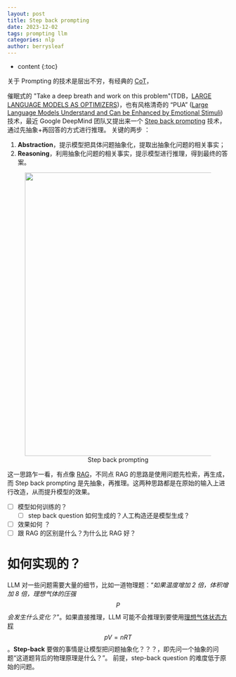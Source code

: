 ```yaml
---
layout: post
title: Step back prompting
date: 2023-12-02
tags: prompting llm
categories: nlp
author: berrysleaf
---
```

* content
{:toc}


关于 Prompting 的技术是层出不穷，有经典的 [CoT](https://arxiv.org/abs/2201.11903)，



催眠式的 "Take a deep breath and work on this problem"(TDB，[LARGE LANGUAGE MODELS AS OPTIMIZERS](https://arxiv.org/pdf/2309.03409.pdf))，也有风格清奇的 “PUA” ([Large Language Models Understand and Can be Enhanced by Emotional Stimuli](https://arxiv.org/abs/2307.11760)) 技术，最近 Google DeepMind 团队又提出来一个 [Step back prompting](https://arxiv.org/pdf/2310.06117.pdf) 技术，通过先抽象+再回答的方式进行推理。
关键的两步 ：
1. **Abstraction**，提示模型把具体问题抽象化，提取出抽象化问题的相关事实； 
2. **Reasoning**，利用抽象化问题的相关事实，提示模型进行推理，得到最终的答案。

<figure style="text-align: center">
    <img src="https://image.ddot.cc/202312/step_back_prompting_20231203_0819.png" width=645pt>
    <figcaption>Step back prompting</figcaption>
</figure>

这一思路乍一看，有点像 [RAG]({{site.baseurl}}/2023/11/16/Retrivial-augmented-generation/)，不同点 RAG 的思路是使用问题先检索，再生成，而 Step back prompting 是先抽象，再推理。这两种思路都是在原始的输入上进行改造，从而提升模型的效果。

- [ ] 模型如何训练的？
    - [ ] step back question 如何生成的？人工构造还是模型生成？
- [ ] 效果如何 ？
- [ ] 跟 RAG 的区别是什么？为什么比 RAG 好？

# 如何实现的？
LLM 对一些问题需要大量的细节，比如一道物理题：“*如果温度增加 2 倍，体积增加 8 倍，理想气体的压强 $$P$$ 会发生什么变化？*”。如果直接推理，LLM 可能不会推理到要使用[理想气体状态方程](https://zh.wikipedia.org/zh-cn/%E7%90%86%E6%83%B3%E6%B0%94%E4%BD%93%E7%8A%B6%E6%80%81%E6%96%B9%E7%A8%8B) $$pV=nRT$$。**Step-back** 要做的事情是让模型把问题抽象化？？？，即先问一个抽象的问题“这道题背后的物理原理是什么？”。
前提，step-back question 的难度低于原始的问题。